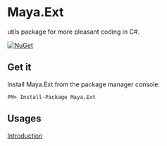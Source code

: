 # Maya.Ext

utils package for more pleasant coding in C#.

[![NuGet](https://img.shields.io/nuget/v/Maya.Ext.svg)](https://www.nuget.org/packages/Maya.Ext)

## Get it

Install Maya.Ext from the package manager console:

```
PM> Install-Package Maya.Ext
```


## Usages
[Introduction](https://mayaleh.github.io/Maya.Ext/articles/intro.html)